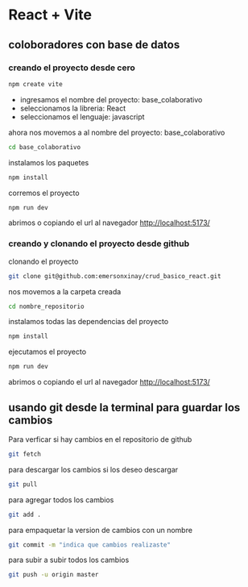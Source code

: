 # React + Vite

## coloboradores con base de datos

### creando el proyecto desde cero

```bash
npm create vite
```

- ingresamos el nombre del proyecto: base_colaborativo
- seleccionamos la libreria: React
- seleccionamos el lenguaje: javascript

ahora nos movemos a al nombre del proyecto: base_colaborativo

```bash
cd base_colaborativo
```

instalamos los paquetes

```bash
npm install
```

corremos el proyecto

```bash
npm run dev
```

abrimos o copiando el url al navegador
<a href="http://localhost:5173/">http://localhost:5173/</a>

### creando y clonando el proyecto desde github

clonando el proyecto

```bash
git clone git@github.com:emersonxinay/crud_basico_react.git
```

nos movemos a la carpeta creada

```bash
cd nombre_repositorio
```

instalamos todas las dependencias del proyecto

```bash
npm install
```

ejecutamos el proyecto

```bash
npm run dev
```

abrimos o copiando el url al navegador
<a href="http://localhost:5173/">http://localhost:5173/</a>

## usando git desde la terminal para guardar los cambios

Para verficar si hay cambios en el repositorio de github

```bash
git fetch
```

para descargar los cambios si los deseo descargar

```bash
git pull
```

para agregar todos los cambios

```bash
git add .
```

para empaquetar la version de cambios con un nombre

```bash
git commit -m "indica que cambios realizaste"
```

para subir a subir todos los cambios

```bash
git push -u origin master
```
